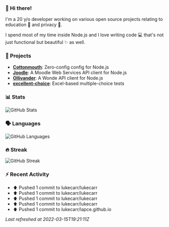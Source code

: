 ### :wave: Hi there!

I'm a 20 y/o developer working on various open source projects relating to education :school: and privacy :eyes:.

I spend most of my time inside Node.js and I love writing code :computer: that's not just functional but beautiful :sparkles: as well.

### :telescope: Projects

- **[Cottonmouth](https://github.com/lukecarr/c9h)**: Zero-config config for Node.js
- **[Joodle](https://github.com/lukecarr/joodle)**: A Moodle Web Services API client for Node.js
- **[Ollivander](https://github.com/lukecarr/ollivander)**: A Wonde API client for Node.js
- **[excellent-choice](https://github.com/lukecarr/excellent-choice)**: Excel-based multiple-choice tests

### :bar_chart: Stats

![GitHub Stats](https://gh-stats-jarrl.vercel.app/api?show_icons=true)

### :speaking_head: Languages

![GitHub Languages](https://gh-stats-jarrl.vercel.app/api/top-langs?layout=compact&hide_title=true&langs_count=10)

### :fire: Streak

![GitHub Streak](https://github-readme-streak-stats.herokuapp.com/?user=lukecarr&include_all_commits=true)

### :zap: Recent Activity

* ⬆️ Pushed 1 commit to lukecarr/lukecarr
* ⬆️ Pushed 1 commit to lukecarr/lukecarr
* ⬆️ Pushed 1 commit to lukecarr/lukecarr
* ⬆️ Pushed 1 commit to lukecarr/lukecarr
* ⬆️ Pushed 1 commit to lukecarr/lapce.github.io

_Last refreshed at 2022-03-15T19:21:11Z_
